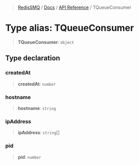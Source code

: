 >[RedisSMQ](../../../README.md) / [Docs](../../README.md) / [API Reference](../README.md) / TQueueConsumer

# Type alias: TQueueConsumer

> **TQueueConsumer**: `object`

## Type declaration

### createdAt

> **createdAt**: `number`

### hostname

> **hostname**: `string`

### ipAddress

> **ipAddress**: `string`[]

### pid

> **pid**: `number`

